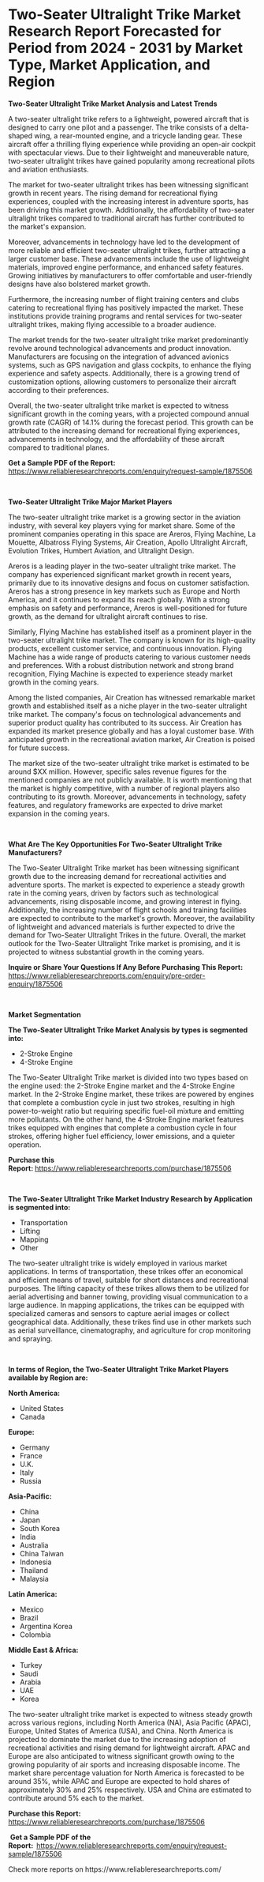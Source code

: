 <p><h1>Two-Seater Ultralight Trike Market Research Report Forecasted for Period from 2024 -  2031 by Market Type, Market Application, and Region</h1></p><p><strong>Two-Seater Ultralight Trike Market Analysis and Latest Trends</strong></p>
<p><p>A two-seater ultralight trike refers to a lightweight, powered aircraft that is designed to carry one pilot and a passenger. The trike consists of a delta-shaped wing, a rear-mounted engine, and a tricycle landing gear. These aircraft offer a thrilling flying experience while providing an open-air cockpit with spectacular views. Due to their lightweight and maneuverable nature, two-seater ultralight trikes have gained popularity among recreational pilots and aviation enthusiasts.</p><p>The market for two-seater ultralight trikes has been witnessing significant growth in recent years. The rising demand for recreational flying experiences, coupled with the increasing interest in adventure sports, has been driving this market growth. Additionally, the affordability of two-seater ultralight trikes compared to traditional aircraft has further contributed to the market's expansion.</p><p>Moreover, advancements in technology have led to the development of more reliable and efficient two-seater ultralight trikes, further attracting a larger customer base. These advancements include the use of lightweight materials, improved engine performance, and enhanced safety features. Growing initiatives by manufacturers to offer comfortable and user-friendly designs have also bolstered market growth.</p><p>Furthermore, the increasing number of flight training centers and clubs catering to recreational flying has positively impacted the market. These institutions provide training programs and rental services for two-seater ultralight trikes, making flying accessible to a broader audience.</p><p>The market trends for the two-seater ultralight trike market predominantly revolve around technological advancements and product innovation. Manufacturers are focusing on the integration of advanced avionics systems, such as GPS navigation and glass cockpits, to enhance the flying experience and safety aspects. Additionally, there is a growing trend of customization options, allowing customers to personalize their aircraft according to their preferences.</p><p>Overall, the two-seater ultralight trike market is expected to witness significant growth in the coming years, with a projected compound annual growth rate (CAGR) of 14.1% during the forecast period. This growth can be attributed to the increasing demand for recreational flying experiences, advancements in technology, and the affordability of these aircraft compared to traditional planes.</p></p>
<p><strong>Get a Sample PDF of the Report:&nbsp;</strong> <a href="https://www.reliableresearchreports.com/enquiry/request-sample/1875506">https://www.reliableresearchreports.com/enquiry/request-sample/1875506</a></p>
<p>&nbsp;</p>
<p><strong>Two-Seater Ultralight Trike Major Market Players</strong></p>
<p><p>The two-seater ultralight trike market is a growing sector in the aviation industry, with several key players vying for market share. Some of the prominent companies operating in this space are Areros, Flying Machine, La Mouette, Albatross Flying Systems, Air Creation, Apollo Ultralight Aircraft, Evolution Trikes, Humbert Aviation, and Ultralight Design.</p><p>Areros is a leading player in the two-seater ultralight trike market. The company has experienced significant market growth in recent years, primarily due to its innovative designs and focus on customer satisfaction. Areros has a strong presence in key markets such as Europe and North America, and it continues to expand its reach globally. With a strong emphasis on safety and performance, Areros is well-positioned for future growth, as the demand for ultralight aircraft continues to rise.</p><p>Similarly, Flying Machine has established itself as a prominent player in the two-seater ultralight trike market. The company is known for its high-quality products, excellent customer service, and continuous innovation. Flying Machine has a wide range of products catering to various customer needs and preferences. With a robust distribution network and strong brand recognition, Flying Machine is expected to experience steady market growth in the coming years.</p><p>Among the listed companies, Air Creation has witnessed remarkable market growth and established itself as a niche player in the two-seater ultralight trike market. The company's focus on technological advancements and superior product quality has contributed to its success. Air Creation has expanded its market presence globally and has a loyal customer base. With anticipated growth in the recreational aviation market, Air Creation is poised for future success.</p><p>The market size of the two-seater ultralight trike market is estimated to be around $XX million. However, specific sales revenue figures for the mentioned companies are not publicly available. It is worth mentioning that the market is highly competitive, with a number of regional players also contributing to its growth. Moreover, advancements in technology, safety features, and regulatory frameworks are expected to drive market expansion in the coming years.</p></p>
<p>&nbsp;</p>
<p><strong>What Are The Key Opportunities For Two-Seater Ultralight Trike Manufacturers?</strong></p>
<p><p>The Two-Seater Ultralight Trike market has been witnessing significant growth due to the increasing demand for recreational activities and adventure sports. The market is expected to experience a steady growth rate in the coming years, driven by factors such as technological advancements, rising disposable income, and growing interest in flying. Additionally, the increasing number of flight schools and training facilities are expected to contribute to the market's growth. Moreover, the availability of lightweight and advanced materials is further expected to drive the demand for Two-Seater Ultralight Trikes in the future. Overall, the market outlook for the Two-Seater Ultralight Trike market is promising, and it is projected to witness substantial growth in the coming years.</p></p>
<p><strong>Inquire or Share Your Questions If Any Before Purchasing This Report:</strong> <a href="https://www.reliableresearchreports.com/enquiry/pre-order-enquiry/1875506">https://www.reliableresearchreports.com/enquiry/pre-order-enquiry/1875506</a></p>
<p>&nbsp;</p>
<p><strong>Market Segmentation</strong></p>
<p><strong>The Two-Seater Ultralight Trike Market Analysis by types is segmented into:</strong></p>
<p><ul><li>2-Stroke Engine</li><li>4-Stroke Engine</li></ul></p>
<p><p>The Two-Seater Ultralight Trike market is divided into two types based on the engine used: the 2-Stroke Engine market and the 4-Stroke Engine market. In the 2-Stroke Engine market, these trikes are powered by engines that complete a combustion cycle in just two strokes, resulting in high power-to-weight ratio but requiring specific fuel-oil mixture and emitting more pollutants. On the other hand, the 4-Stroke Engine market features trikes equipped with engines that complete a combustion cycle in four strokes, offering higher fuel efficiency, lower emissions, and a quieter operation.</p></p>
<p><strong>Purchase this Report:&nbsp;</strong><a href="https://www.reliableresearchreports.com/purchase/1875506">https://www.reliableresearchreports.com/purchase/1875506</a></p>
<p>&nbsp;</p>
<p><strong>The Two-Seater Ultralight Trike Market Industry Research by Application is segmented into:</strong></p>
<p><ul><li>Transportation</li><li>Lifting</li><li>Mapping</li><li>Other</li></ul></p>
<p><p>The two-seater ultralight trike is widely employed in various market applications. In terms of transportation, these trikes offer an economical and efficient means of travel, suitable for short distances and recreational purposes. The lifting capacity of these trikes allows them to be utilized for aerial advertising and banner towing, providing visual communication to a large audience. In mapping applications, the trikes can be equipped with specialized cameras and sensors to capture aerial images or collect geographical data. Additionally, these trikes find use in other markets such as aerial surveillance, cinematography, and agriculture for crop monitoring and spraying.</p></p>
<p>&nbsp;</p>
<p><strong>In terms of Region, the Two-Seater Ultralight Trike Market Players available by Region are:</strong></p>
<p>
    <p> <strong> North America: </strong>
        <ul>
            <li>United States</li>
            <li>Canada</li>
        </ul>
        </p> 
    <p> <strong> Europe: </strong>
        <ul>
            <li>Germany</li>
            <li>France</li>
            <li>U.K.</li>
            <li>Italy</li>
            <li>Russia</li>
        </ul>
        </p> 
    <p> <strong> Asia-Pacific: </strong>
        <ul>
            <li>China</li>
            <li>Japan</li>
            <li>South Korea</li>
            <li>India</li>
            <li>Australia</li>
            <li>China Taiwan</li>
            <li>Indonesia</li>
            <li>Thailand</li>
            <li>Malaysia</li>
        </ul>
        </p> 
    <p> <strong> Latin America: </strong>
        <ul>
            <li>Mexico</li>
            <li>Brazil</li>
            <li>Argentina Korea</li>
            <li>Colombia</li>
        </ul>
        </p> 
    <p> <strong> Middle East & Africa: </strong>
        <ul>
            <li>Turkey</li>
            <li>Saudi</li>
            <li>Arabia</li>
            <li>UAE</li>
            <li>Korea</li>
        </ul>
    </p>
    </p>
<p><p>The two-seater ultralight trike market is expected to witness steady growth across various regions, including North America (NA), Asia Pacific (APAC), Europe, United States of America (USA), and China. North America is projected to dominate the market due to the increasing adoption of recreational activities and rising demand for lightweight aircraft. APAC and Europe are also anticipated to witness significant growth owing to the growing popularity of air sports and increasing disposable income. The market share percentage valuation for North America is forecasted to be around 35%, while APAC and Europe are expected to hold shares of approximately 30% and 25% respectively. USA and China are estimated to contribute around 5% each to the market.</p></p>
<p><strong>Purchase this Report: </strong><a href="https://www.reliableresearchreports.com/purchase/1875506">https://www.reliableresearchreports.com/purchase/1875506</a></p>
<p>&nbsp;<strong>Get a Sample PDF of the Report:&nbsp;&nbsp;</strong><a href="https://www.reliableresearchreports.com/enquiry/request-sample/1875506">https://www.reliableresearchreports.com/enquiry/request-sample/1875506</a></p>
<p><strong></strong></p>
<p>Check more reports on https://www.reliableresearchreports.com/</p>